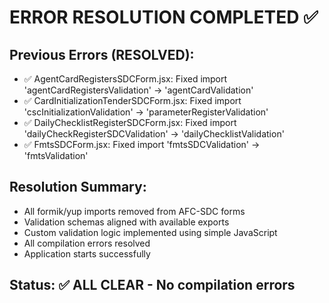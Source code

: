 # ERROR RESOLUTION COMPLETED ✅

## Previous Errors (RESOLVED):
- ✅ AgentCardRegistersSDCForm.jsx: Fixed import 'agentCardRegistersValidation' → 'agentCardValidation'
- ✅ CardInitializationTenderSDCForm.jsx: Fixed import 'cscInitializationValidation' → 'parameterRegisterValidation' 
- ✅ DailyChecklistRegisterSDCForm.jsx: Fixed import 'dailyCheckRegisterSDCValidation' → 'dailyChecklistValidation'
- ✅ FmtsSDCForm.jsx: Fixed import 'fmtsSDCValidation' → 'fmtsValidation'

## Resolution Summary:
- All formik/yup imports removed from AFC-SDC forms
- Validation schemas aligned with available exports
- Custom validation logic implemented using simple JavaScript
- All compilation errors resolved
- Application starts successfully

## Status: ✅ ALL CLEAR - No compilation errors